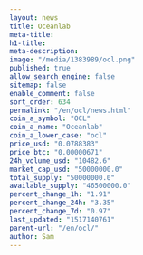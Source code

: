 ```yaml
---
layout: news
title: Oceanlab
meta-title: 
h1-title: 
meta-description: 
image: "/media/1383989/ocl.png"
published: true
allow_search_engine: false
sitemap: false
enable_comment: false
sort_order: 634
permalink: "/en/ocl/news.html"
coin_a_symbol: "OCL"
coin_a_name: "Oceanlab"
coin_a_lower_case: "ocl"
price_usd: "0.0788383"
price_btc: "0.00000671"
24h_volume_usd: "10482.6"
market_cap_usd: "50000000.0"
total_supply: "50000000.0"
available_supply: "46500000.0"
percent_change_1h: "1.91"
percent_change_24h: "3.35"
percent_change_7d: "0.97"
last_updated: "1517140761"
parent-url: "/en/ocl/"
author: Sam
---
```


